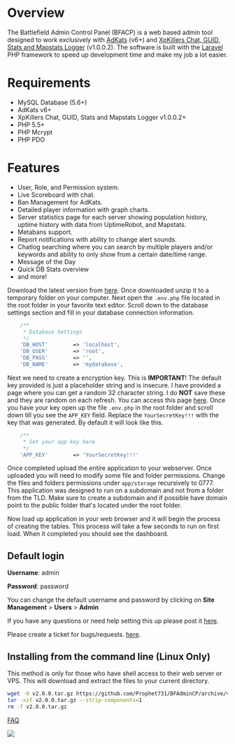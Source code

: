 # Overview
The Battlefield Admin Control Panel (BFACP) is a web based admin tool designed to work exclusively with [AdKats](https://github.com/AdKats/AdKats) (v6+) and [XpKillers Chat, GUID, Stats and Mapstats Logger](https://forum.myrcon.com/showthread.php?6698) (v1.0.0.2). The software is built with the [Laravel](http://laravel.com/) PHP framework to speed up development time and make my job a lot easier.

# Requirements

* MySQL Database (5.6+)
* AdKats v6+
* XpKillers Chat, GUID, Stats and Mapstats Logger v1.0.0.2+
* PHP 5.5+
* PHP Mcrypt
* PHP PDO

# Features

* User, Role, and Permission system.
* Live Scoreboard with chat.
* Ban Management for AdKats.
* Detailed player information with graph charts.
* Server statistics page for each server showing population history, uptime history with data from UptimeRobot, and Mapstats.
* Metabans support.
* Report notifications with ability to change alert sounds.
* Chatlog searching where you can search by multiple players and/or keywords and ability to only show from a certain date/time range.
* Message of the Day
* Quick DB Stats overview
* and more!

Download the latest version from [here](https://github.com/Prophet731/BFAdminCP/releases/latest). Once downloaded unzip it to a temporary folder on your computer. Next open the `.env.php` file located in the root folder in your favorite text editor. Scroll down to the database settings section and fill in your database connection information.

```PHP
    /**
     * Database Settings
     */
    'DB_HOST'        => 'localhost',
    'DB_USER'        => 'root',
    'DB_PASS'        => '',
    'DB_NAME'        => 'mydatabase',
```

Next we need to create a encryption key. This is **IMPORTANT**! The default key provided is just a placeholder string and is insecure. I have provided a page where you can get a random 32 character string. I do **NOT** save these and they are random on each refresh. You can access this page [here](https://api.gamerethos.net/random_key). Once you have your key open up the file `.env.php` in the root folder and scroll down till you see the `APP_KEY` field. Replace the `YourSecretKey!!!` with the key that was generated. By default it will look like this.

```PHP
    /**
     * Set your app key here
     */
    'APP_KEY'        => 'YourSecretKey!!!'
```

Once completed upload the entire application to your webserver. Once uploaded you will need to modify some file and folder permissions. Change the files and folders permissions under `app/storage` recursively to 0777. This application was designed to run on a subdomain and not from a folder from the TLD. Make sure to create a subdomain and if possible have domain point to the public folder that's located under the root folder.

Now load up application in your web browser and it will begin the process of creating the tables. This process will take a few seconds to run on first load. When it completed you should see the dashboard.

## Default login

**Username**: admin

**Password**: password

You can change the default username and password by clicking on **Site Management** > **Users** > **Admin**

If you have any questions or need help setting this up please post it [here](http://www.adkgamers.com/forum/265-adk-web-dev-support/).

Please create a ticket for bugs/requests. [here](https://github.com/Prophet731/BFAdminCP/issues).

## Installing from the command line (Linux Only)

This method is only for those who have shell access to their web server or VPS. This will download and extract the files to your current directory.

```bash
wget -O v2.0.0.tar.gz https://github.com/Prophet731/BFAdminCP/archive/v2.0.0.tar.gz
tar -xzf v2.0.0.tar.gz --strip-components=1
rm -f v2.0.0.tar.gz
```

[FAQ](https://github.com/Prophet731/BFAdminCP/wiki/FAQ)

<a href="https://goo.gl/8BlTk2" target="_blank"><img src="https://raw.githubusercontent.com/ColColonCleaner/AdKats/master/images/AdKats_Docs_Donate.jpg"></a>
